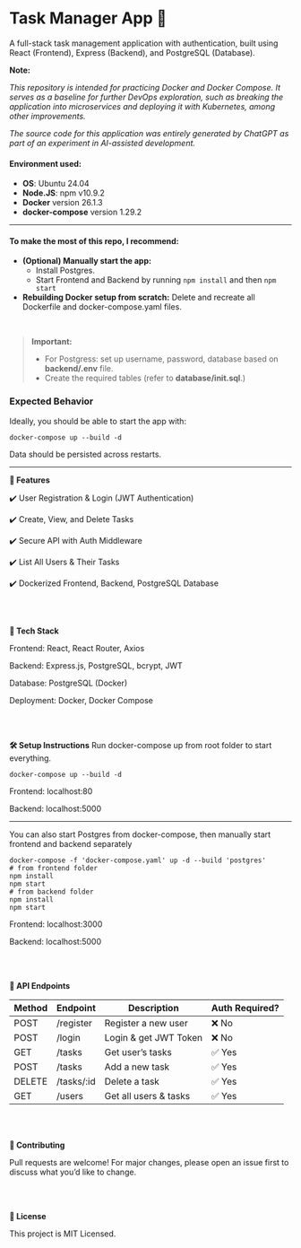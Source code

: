 # Task Manager App 📝

A full-stack task management application with authentication, built using React (Frontend), Express (Backend), and PostgreSQL (Database).

**Note:**

*This repository is intended for practicing Docker and Docker Compose. It serves as a baseline for further DevOps exploration, such as breaking the application into microservices and deploying it with Kubernetes, among other improvements.*

*The source code for this application was entirely generated by ChatGPT as part of an experiment in AI-assisted development.*


#### Environment used:
- **OS**: Ubuntu 24.04
- **Node.JS**: npm v10.9.2
- **Docker** version 26.1.3
- **docker-compose** version 1.29.2
 
-----


#### To make the most of this repo, I recommend:
- **(Optional) Manually start the app:**
    - Install Postgres. 
    - Start Frontend and Backend by running `npm install` and then `npm start`
- **Rebuilding Docker setup from scratch:** Delete and recreate all Dockerfile and docker-compose.yaml files.

<br>

> **Important:** 
> - For Postgress: set up username, password, database based on **backend/.env** file.
> - Create the required tables (refer to **database/init.sql**.)


### Expected Behavior
Ideally, you should be able to start the app with:

`docker-compose up --build -d`

Data should be persisted across restarts. 

---

**📌 Features**

✔️ User Registration & Login (JWT Authentication)

✔️ Create, View, and Delete Tasks

✔️ Secure API with Auth Middleware

✔️ List All Users & Their Tasks 

✔️ Dockerized Frontend, Backend, PostgreSQL Database

  
<br/>
<br/>  

**🚀 Tech Stack**

Frontend: React, React Router, Axios

Backend: Express.js, PostgreSQL, bcrypt, JWT

Database: PostgreSQL (Docker)

Deployment: Docker, Docker Compose

<br/>
<br/>

**🛠️ Setup Instructions**
Run docker-compose up from root folder to start everything.

    docker-compose up --build -d

Frontend: localhost:80

Backend: localhost:5000

---


You can also start Postgres from docker-compose, then manually start frontend and backend separately

    docker-compose -f 'docker-compose.yaml' up -d --build 'postgres' 
    # from frontend folder
    npm install
    npm start
    # from backend folder
    npm install
    npm start
Frontend: localhost:3000

Backend: localhost:5000

  
<br/>
<br/>

**🔌 API Endpoints**

|  Method| Endpoint | Description| Auth Required?
|--|--|--|--|
|POST | /register  |  Register a new user|  ❌ No|
|POST |/login | Login & get JWT Token| ❌ No
|GET |/tasks |Get user’s tasks |✅ Yes
|POST |/tasks |Add a new task |✅ Yes
|DELETE |/tasks/:id| Delete a task |✅ Yes
|GET |/users |Get all users & tasks |✅ Yes

<br/>
<br/>  

**🤝 Contributing**

Pull requests are welcome! For major changes, please open an issue first to discuss what you’d like to change.

  
<br/>
<br/>

**📝 License**

This project is MIT Licensed.